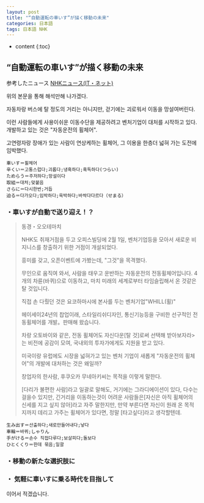 ```yaml
---
layout: post
title: "“自動運転の車いす”が描く移動の未来"
categories: 日本語
tags: 日本語 NHK
---
```

* content
{:toc}
## “自動運転の車いす”が描く移動の未来

参考したニュース
[NHKニュース(IT・ネット)](https://www3.nhk.or.jp/news/html/20190215/k10011816201000.html?utm_int=word_contents_list-items_016&word_result=IT・ネット)

위의 본문을 통해 해석만해 나가겠다.

자동차랑 버스에 탈 정도의 거리는 아니지만, 걷기에는 괴로워서 이동을 망설여버린다.

이런 사람들에게 사용이쉬운 이동수단을 제공하려고 벤처기업이 대처를 시작하고 있다. 개발하고 있는 것은 "자동운전의 휠체어".

고연령자랑 장애가 있는 사람이 연상케하는 휠체어, 그 이용을  한층더 넓혀 가는 도전에 임박했다.

```
車いす＝휠체어
辛くい＝고통스럽다;괴롭다;냉혹하다;혹독하다(つらい)
ためらう＝주저하다;망설이다
取組＝대처;맞붙음
さらに＝다시한번;거듭
迫る＝다가오다;임박하다;육박하다;바싹다다르다（せまる）
```



### ・車いすが自動で送り迎え！？

> 동경・오오테마치
>
> NHK도 취재거점을 두고 오피스빌딩에 2월 1일, 벤처기업등을 모아서 새로운 비지니스를 창출하기 위한 거점이 개설되었다.
>
> 흥미를 갖고, 오픈이벤트에 가봤는데, "그것"을 목격했다.
>
> 무인으로 움직여 와서, 사람을 태우고 운반하는 자동운전의 전동휠체어입니다.
> 4개의 차륜(바퀴)으로 이동하고, 마치 미래의 세계로부터 타임슬립해서 온 것같은 탈 것입니다. 
>
> 직접 손 다뤘던 것은 요코하마시에 본사를 두는 벤처기업"WHILL(휠)"
>
> 헤이세이24년의 찹업이래, 스타일리쉬디자인, 통신기능등을 구비한 선구적인 전동휠체어를 개발。판매해 왔습니다.
>
> 차랑 오토바이와 같은, 전동 휠체어도 자신다운[탈 것]로써 선택해 받아보자라>는 비전에 공감이 모여, 국내외의 투자가에게도 지원을 받고 있다.
>
> 미국이랑 유럽에도 시장을 넓혀가고 있는 벤처 기업이 새롭게 "자동운전의 휠체어"의 개발에 대처하는 것은 왜일까?
>
> 창업자의 한사람, 후쿠오카 무네아키씨는 목적을 이렇게 말한다.
>
> [다리가 불편한 사람]라고 일괄로 말해도, 거기에는 그라디에이션이 있다, 다수는 걸을수 있지만, 긴거리을 이동하는것이 어려운 사람들은[자신은 아직 휠체어의 신세를 지고 싶지 않아]라고 자주 말한지만, 만약 부른다면 자신이 원래 온 목적지까지 데리고 가주는 휠체어가 있다면, 정말 [타고싶다]라고 생각할텐데.

```
生み出す＝산출하다;새로만들어내다;낳다
車輪＝바퀴;しゃりん
手がける＝손수 직접다루다;보살피다;돌보다
ひとくくり＝한데 묶음;일괄
```


### ・移動の新たな選択肢に

> 
>


### ・ 気軽に車いすに乗る時代を目指して

>
>

이어서 적겠습니다.